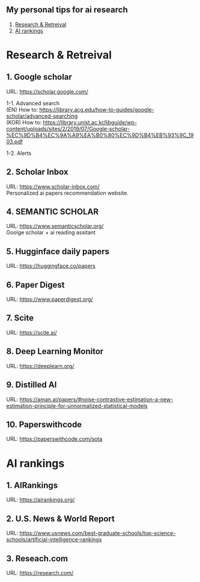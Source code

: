 ## **My personal tips for ai research**

1. [Research & Retreival](#research--retreival)
2. [AI rankings](#ai-rankings)

# Research & Retreival
## 1. Google scholar
URL: https://scholar.google.com/

1-1. Advanced search  
(EN) How to: https://library.acg.edu/how-to-guides/google-scholar/advanced-searching  
(KOR) How to: https://library.unist.ac.kr/libguide/wp-content/uploads/sites/2/2019/07/Google-scholar-%EC%9D%B4%EC%9A%A9%EA%B0%80%EC%9D%B4%EB%93%9C_1903.pdf

1-2. Alerts

## 2. Scholar Inbox
URL: https://www.scholar-inbox.com/  
Personalized ai papers recommendation website.

## 4. SEMANTIC SCHOLAR
URL: https://www.semanticscholar.org/  
Goolge scholar + ai reading assitant

## 5. Hugginface daily papers
URL: https://huggingface.co/papers

## 6. Paper Digest
URL: https://www.paperdigest.org/

## 7. Scite
URL: https://scite.ai/

## 8. Deep Learning Monitor
URL: https://deeplearn.org/

## 9. Distilled AI
URL: https://aman.ai/papers/#noise-contrastive-estimation-a-new-estimation-principle-for-unnormalized-statistical-models  

## 10. Paperswithcode
URL: https://paperswithcode.com/sota

# AI rankings

## 1. AIRankings
URL: https://airankings.org/

## 2. U.S. News & World Report
URL: https://www.usnews.com/best-graduate-schools/top-science-schools/artificial-intelligence-rankings

## 3. Reseach.com
URL: https://research.com/
